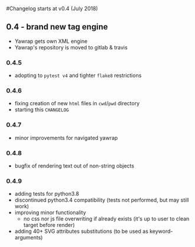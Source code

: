 #Changelog starts at v0.4 (July 2018)
## 0.4 - brand new tag engine
* Yawrap gets own XML engine
* Yawrap's repository is moved to gitlab & travis

### 0.4.5
* adopting to `pytest v4` and tighter `flake8` restrictions

### 0.4.6
* fixing creation of new `html` files in `cwd`/`pwd` directory
* starting this `CHANGELOG`

### 0.4.7
* minor improvements for navigated yawrap

### 0.4.8
* bugfix of rendering text out of non-string objects

### 0.4.9
* adding tests for python3.8
* discontinued python3.4 compatibility (tests not performed, but may still work)
* improving minor functionality
  - no css nor js file overwriting if already exists 
    (it's up to user to clean target before render)
* adding 40+ SVG attributes substitutions (to be used as keyword-arguments)
